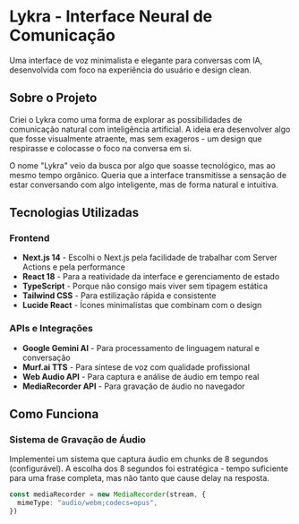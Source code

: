 # Lykra - Interface Neural de Comunicação

Uma interface de voz minimalista e elegante para conversas com IA, desenvolvida com foco na experiência do usuário e design clean.

## Sobre o Projeto

Criei o Lykra como uma forma de explorar as possibilidades de comunicação natural com inteligência artificial. A ideia era desenvolver algo que fosse visualmente atraente, mas sem exageros - um design que respirasse e colocasse o foco na conversa em si.

O nome "Lykra" veio da busca por algo que soasse tecnológico, mas ao mesmo tempo orgânico. Queria que a interface transmitisse a sensação de estar conversando com algo inteligente, mas de forma natural e intuitiva.

## Tecnologias Utilizadas

### Frontend
- **Next.js 14** - Escolhi o Next.js pela facilidade de trabalhar com Server Actions e pela performance
- **React 18** - Para a reatividade da interface e gerenciamento de estado
- **TypeScript** - Porque não consigo mais viver sem tipagem estática
- **Tailwind CSS** - Para estilização rápida e consistente
- **Lucide React** - Ícones minimalistas que combinam com o design

### APIs e Integrações
- **Google Gemini AI** - Para processamento de linguagem natural e conversação
- **Murf.ai TTS** - Para síntese de voz com qualidade profissional
- **Web Audio API** - Para captura e análise de áudio em tempo real
- **MediaRecorder API** - Para gravação de áudio no navegador

## Como Funciona

### Sistema de Gravação de Áudio

Implementei um sistema que captura áudio em chunks de 8 segundos (configurável). A escolha dos 8 segundos foi estratégica - tempo suficiente para uma frase completa, mas não tanto que cause delay na resposta.

```typescript
const mediaRecorder = new MediaRecorder(stream, {
  mimeType: "audio/webm;codecs=opus",
})
